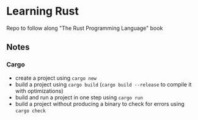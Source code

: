 # Learning Rust
Repo to follow along "The Rust Programming Language" book

## Notes

### Cargo
- create a project using `cargo new`
- build a project using `cargo build` (`cargo build --release` to compile it with optimizations)
- build and run a project in one step using `cargo run`
- build a project without producing a binary to check for errors using `cargo check`

